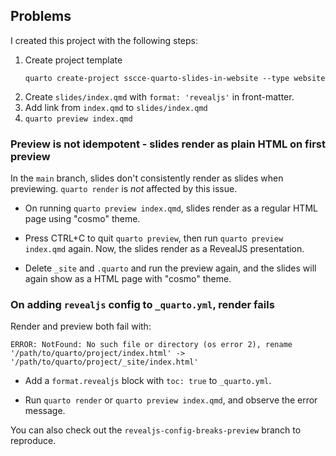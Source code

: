## Problems

I created this project with the following steps:

1. Create project template
    ```
    quarto create-project sscce-quarto-slides-in-website --type website
    ```
1. Create `slides/index.qmd` with `format: 'revealjs'` in front-matter.
1. Add link from `index.qmd` to `slides/index.qmd`
1. `quarto preview index.qmd`


### Preview is not idempotent - slides render as plain HTML on first preview

In the `main` branch, slides don't consistently render as slides when previewing.
`quarto render` is _not_ affected by this issue.

* On running `quarto preview index.qmd`, slides render as a regular HTML page using
  "cosmo" theme.

* Press CTRL+C to quit `quarto preview`, then run `quarto preview index.qmd` again. Now,
  the slides render as a RevealJS presentation.

* Delete `_site` and `.quarto` and run the preview again, and the slides will again show
  as a HTML page with "cosmo" theme.


### On adding `revealjs` config to `_quarto.yml`, render fails

Render and preview both fail with:

```
ERROR: NotFound: No such file or directory (os error 2), rename
'/path/to/quarto/project/index.html' -> '/path/to/quarto/project/_site/index.html'
```

* Add a `format.revealjs` block with `toc: true` to `_quarto.yml`.

* Run `quarto render` or `quarto preview index.qmd`, and observe the error message.

You can also check out the `revealjs-config-breaks-preview` branch to reproduce.
